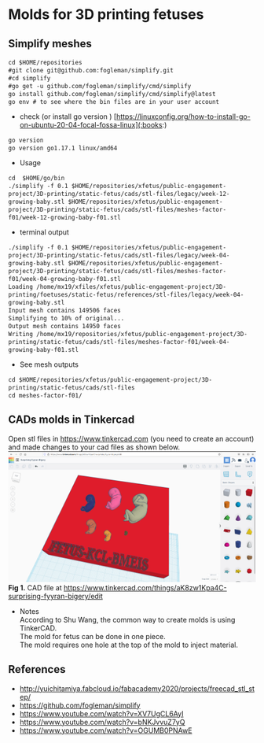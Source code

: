 # Molds for 3D printing fetuses

## Simplify meshes
``` 
cd $HOME/repositories
#git clone git@github.com:fogleman/simplify.git
#cd simplify
#go get -u github.com/fogleman/simplify/cmd/simplify
go install github.com/fogleman/simplify/cmd/simplify@latest
go env # to see where the bin files are in your user account
```

* check  (or install go version ) [https://linuxconfig.org/how-to-install-go-on-ubuntu-20-04-focal-fossa-linux](:books:) 
``` 
go version
go version go1.17.1 linux/amd64 
```

* Usage 
``` 
cd  $HOME/go/bin
./simplify -f 0.1 $HOME/repositories/xfetus/public-engagement-project/3D-printing/static-fetus/cads/stl-files/legacy/week-12-growing-baby.stl $HOME/repositories/xfetus/public-engagement-project/3D-printing/static-fetus/cads/stl-files/meshes-factor-f01/week-12-growing-baby-f01.stl
```

* terminal output
``` 
./simplify -f 0.1 $HOME/repositories/xfetus/public-engagement-project/3D-printing/static-fetus/cads/stl-files/legacy/week-04-growing-baby.stl $HOME/repositories/xfetus/public-engagement-project/3D-printing/static-fetus/cads/stl-files/meshes-factor-f01/week-04-growing-baby-f01.stl
Loading /home/mx19/xfiles/xfetus/public-engagement-project/3D-printing/foetuses/static-fetus/references/stl-files/legacy/week-04-growing-baby.stl
Input mesh contains 149506 faces
Simplifying to 10% of original...
Output mesh contains 14950 faces
Writing /home/mx19/repositories/xfetus/public-engagement-project/3D-printing/static-fetus/cads/stl-files/meshes-factor-f01/week-04-growing-baby-f01.stl
```

* See mesh outputs
```
cd $HOME/repositories/xfetus/public-engagement-project/3D-printing/static-fetus/cads/stl-files
cd meshes-factor-f01/
```

## CADs molds in Tinkercad 
Open stl files in https://www.tinkercad.com (you need to create an account) and made changes to your cad files as shown below.
![f](figures/Screenshot%20from%202021-10-21%2012-30-18.png)
**Fig 1.** CAD file at https://www.tinkercad.com/things/aK8zw1Kpa4C-surprising-fyyran-bigery/edit      

* Notes  
According to Shu Wang, the common way to create molds is using TinkerCAD.    
The mold for fetus can be done in one piece.  
The mold requires one hole at the top of the mold to inject material.  

## References
* http://yuichitamiya.fabcloud.io/fabacademy2020/projects/freecad_stl_step/
* https://github.com/fogleman/simplify
* https://www.youtube.com/watch?v=XV7UgCL6AyI
* https://www.youtube.com/watch?v=bNKJvvuZ7yQ
* https://www.youtube.com/watch?v=OGUMB0PNAwE
